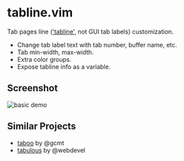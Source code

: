 tabline.vim
===========

Tab pages line (['tabline'][], not GUI tab labels) customization.

  - Change tab label text with tab number, buffer name, etc.
  - Tab min-width, max-width.
  - Extra color groups.
  - Expose tabline info as a variable.


Screenshot
----------

![basic demo][]


Similar Projects
----------------

- [taboo][] by @gcmt
- [tabulous][] by @webdevel


['tabline']: http://vimdoc.sourceforge.net/htmldoc/options.html#%27tabline%27
[taboo]: https://github.com/gcmt/taboo.vim
[tabulous]: https://github.com/webdevel/tabulous
[basic demo]: https://lh3.googleusercontent.com/-B_rqhR4JVY0/UQx32RGtDpI/AAAAAAAAB3E/rL1buFxcQS8/s1600/vim-tabline-130202.png
